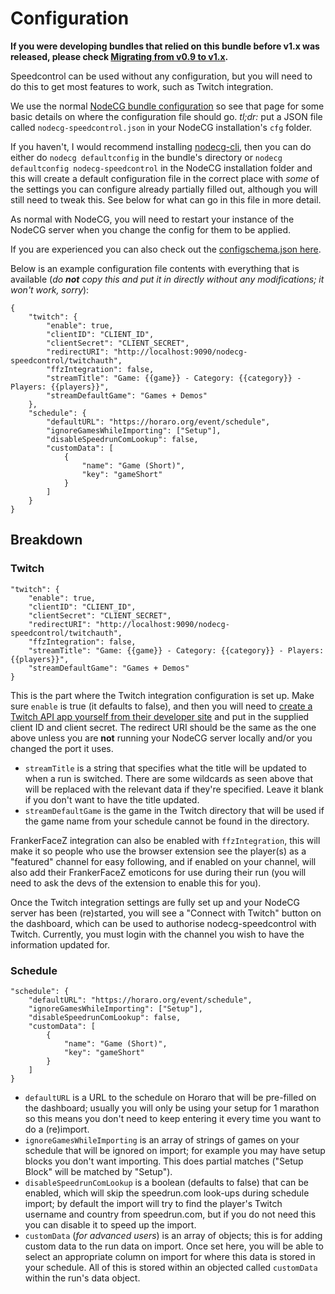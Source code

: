 # Configuration

**If you were developing bundles that relied on this bundle before v1.x was released, please check [Migrating from v0.9 to v1.x](Migrating-from-v0.9-to-v1.x.md).**

Speedcontrol can be used without any configuration, but you will need to do this to get most features to work, such as Twitch integration.

We use the normal [NodeCG bundle configuration](https://nodecg.com/tutorial-bundle-configuration.html) so see that page for some basic details on where the configuration file should go. *tl;dr:* put a JSON file called `nodecg-speedcontrol.json` in your NodeCG installation's `cfg` folder.

If you haven't, I would recommend installing [nodecg-cli](https://github.com/nodecg/nodecg-cli), then you can do either do `nodecg defaultconfig` in the bundle's directory or `nodecg defaultconfig nodecg-speedcontrol` in the NodeCG installation folder and this will create a default configuration file in the correct place with *some* of the settings you can configure already partially filled out, although you will still need to tweak this. See below for what can go in this file in more detail.

As normal with NodeCG, you will need to restart your instance of the NodeCG server when you change the config for them to be applied.

If you are experienced you can also check out the [configschema.json here](../configschema.json).

Below is an example configuration file contents with everything that is available (*do **not** copy this and put it in directly without any modifications; it won't work, sorry*):

```
{
	"twitch": {
		"enable": true,
		"clientID": "CLIENT_ID",
		"clientSecret": "CLIENT_SECRET",
		"redirectURI": "http://localhost:9090/nodecg-speedcontrol/twitchauth",
		"ffzIntegration": false,
		"streamTitle": "Game: {{game}} - Category: {{category}} - Players: {{players}}",
		"streamDefaultGame": "Games + Demos"
	},
	"schedule": {
		"defaultURL": "https://horaro.org/event/schedule",
		"ignoreGamesWhileImporting": ["Setup"],
		"disableSpeedrunComLookup": false,
		"customData": [
			{
				"name": "Game (Short)",
				"key": "gameShort"
			}
		]
	}
}
```


## Breakdown

### Twitch

```
"twitch": {
	"enable": true,
	"clientID": "CLIENT_ID",
	"clientSecret": "CLIENT_SECRET",
	"redirectURI": "http://localhost:9090/nodecg-speedcontrol/twitchauth",
	"ffzIntegration": false,
	"streamTitle": "Game: {{game}} - Category: {{category}} - Players: {{players}}",
	"streamDefaultGame": "Games + Demos"
}
```

This is the part where the Twitch integration configuration is set up. Make sure `enable` is true (it defaults to false), and then you will need to [create a Twitch API app yourself from their developer site](https://glass.twitch.tv/console/apps/create) and put in the supplied client ID and client secret. The redirect URI should be the same as the one above unless you are **not** running your NodeCG server locally and/or you changed the port it uses.

- `streamTitle` is a string that specifies what the title will be updated to when a run is switched. There are some wildcards as seen above that will be replaced with the relevant data if they're specified. Leave it blank if you don't want to have the title updated.
- `streamDefaultGame` is the game in the Twitch directory that will be used if the game name from your schedule cannot be found in the directory.

FrankerFaceZ integration can also be enabled with `ffzIntegration`, this will make it so people who use the browser extension see the player(s) as a "featured" channel for easy following, and if enabled on your channel, will also add their FrankerFaceZ emoticons for use during their run (you will need to ask the devs of the extension to enable this for you).

Once the Twitch integration settings are fully set up and your NodeCG server has been (re)started, you will see a "Connect with Twitch" button on the dashboard, which can be used to authorise nodecg-speedcontrol with Twitch. Currently, you must login with the channel you wish to have the information updated for.

### Schedule

```
"schedule": {
	"defaultURL": "https://horaro.org/event/schedule",
	"ignoreGamesWhileImporting": ["Setup"],
	"disableSpeedrunComLookup": false,
	"customData": [
		{
			"name": "Game (Short)",
			"key": "gameShort"
		}
	]
}
```

- `defaultURL` is a URL to the schedule on Horaro that will be pre-filled on the dashboard; usually you will only be using your setup for 1 marathon so this means you don't need to keep entering it every time you want to do a (re)import.
- `ignoreGamesWhileImporting` is an array of strings of games on your schedule that will be ignored on import; for example you may have setup blocks you don't want importing. This does partial matches ("Setup Block" will be matched by "Setup").
 - `disableSpeedrunComLookup` is a boolean (defaults to false) that can be enabled, which will skip the speedrun.com look-ups during schedule import; by default the import will try to find the player's Twitch username and country from speedrun.com, but if you do not need this you can disable it to speed up the import.
- `customData` (*for advanced users*) is an array of objects; this is for adding custom data to the run data on import. Once set here, you will be able to select an appropriate column on import for where this data is stored in your schedule. All of this is stored within an objected called `customData` within the run's data object.